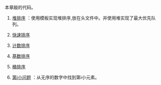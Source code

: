 本章敲的代码。

1. [堆排序](./第六章_堆排序) ：使用模板实现堆排序,放在头文件中。并使用堆实现了最大优先队列。

2. [快速排序](./quick_sort.cpp)
3. [计数排序](./couting_sort.cpp)
4. [基数排序](./radix_sort.cpp)
5. [桶排序](./bucket_sort.cpp)
6. [第i小问题](./randomized_select.cpp) ：从无序的数字中找到第i小元素。

